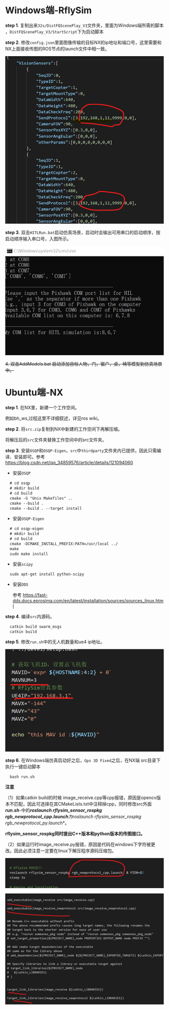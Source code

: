 # Windows端-RflySim

**step 1**. 复制出来`32s/DistFQScenePlay_V3`文件夹，里面为Windows端所需的脚本
，`DistFQScenePlay_V3/StartScript`下为启动脚本

**step 2**. 修改`config.json`里面图像传输的目标NX的ip地址和端口号，这里需要和NX上面接收传图的ROS节点的launch文件中相一致。

![image-20220415100348334](readme.assets/image-20220415100348334.png)

**step 3**. 双击`HITLRun.bat`启动仿真场景，启动时会输出可用串口的启动顺序，按启动顺序输入串口号，入图所示。

![image-20220415095038949](readme.assets/image-20220415095038949.png)

~~4. 双击AddModels.bat 启动添加目标人物，门，窗户，桌，椅等模型到仿真场景中。~~

# Ubuntu端-NX

**step 1**. 在NX里，新建一个工作空间。

例如bh_ws,过程这里不详细叙述，详见ros wiki。

**step 2**. 将`src.zip`复制到NX中新建的工作空间下再解压缩。

将解压后的`src`文件夹替换工作空间中的src文件夹。

**step 3**. 安装`OSQP`和`OSQP-Eigen`，`src`中`thirdparty`文件夹内已提供，因此只需编译、安装即可。参考 https://blog.csdn.net/qq_34859576/article/details/121094060

* 安装`OSQP`
```
  # cd osqp
  # mkdir build
  # cd build
  cmake -G "Unix Makefiles" ..
  cmake --build .
  cmake --build . --target install
```
* 安装`OSQP-Eigen`
```
  # cd osqp-eigen
  # mkdir build
  # cd build
  cmake -DCMAKE_INSTALL_PREFIX:PATH=/usr/local ../
  make
  sudo make install
```
* 安装`scipy`
```
  sudo apt-get install python-scipy
```
* 安装`DDS`

  参考 https://fast-dds.docs.eprosima.com/en/latest/installation/sources/sources_linux.html

**step 4**. 编译`src`内源码。
```
  catkin build swarm_msgs
  catkin build
```

**step 5**. 修改`run.sh`中的无人机数量和ue4 ip地址。

![image-20220415103354257](readme.assets/image-20220415103354257.png)

**step 6**. 在Windows端仿真启动好之后，`Gps 3D Fixed`之后，在NX端 src目录下 执行一键启动脚本
```
  bash run.sh
```


**注意**

（1）如果catkin build的时候 image_receive.cpp等cpp报错，原因是opencv版本不匹配，因此可选择在其CMakeLists.txt中注释掉cpp，同时修改src外面***run.sh***-中的***roslaunch rflysim_sensor_rospkg rgb_newprotocol_cpp.launch**为**roslaunch  rflysim_sensor_rospkg rgb_newprotocol_py.launch**。

**rflysim_sensor_rospkg同时提出C++版本和python版本的传图接口。**

（2）如果运行时image_receive.py报错，原因是代码在windows下字符被更改。因此必须注意一定要在linux下解压程序源码压缩包。

![image-20220415102648899](readme.assets/image-20220415102648899.png)

![](readme.assets/image-20220415102526570.png)
